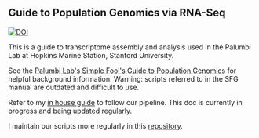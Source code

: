 ## Guide to Population Genomics via RNA-Seq 

[![DOI](https://zenodo.org/badge/60875099.svg)](https://zenodo.org/badge/latestdoi/60875099)

This is a guide to transcriptome assembly and analysis used in the Palumbi Lab at Hopkins Marine Station, Stanford University.

See the [Palumbi Lab's Simple Fool's Guide to Population Genomics](http://sfg.stanford.edu) for helpful background information. Warning: scripts referred to in the SFG manual are outdated and difficult to use. 

Refer to my [in house guide](https://github.com/bethsheets/Population-Genomics-via-RNAseq/blob/docs/guide-to-assembly-scripts.md) to follow our pipeline. This doc is currently in progress and being updated regularly.

I maintain our scripts more regularly in this [repository](https://github.com/bethsheets/palumbi_scripts).
